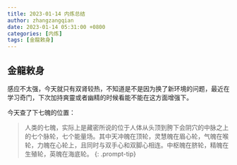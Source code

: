 ```yaml
---
title: 2023-01-14 内炼总结
author: zhangzangqian
date: 2023-01-14 05:31:00 +0800
categories: [内炼]
tags: [金龍敕身]
---
```


## 金龍敕身

感应不太强，今天就只有双肾较热，不知道是不是因为换了新环境的问题，最近在学习奇门，下次加持爽靈或者幽精的时候看能不能在这方面增强下。

今天查了下七魄的位置：
>人类的七魄，实际上是藏密所说的位于人体从头顶到胯下会阴穴的中脉之上的七个脉轮，七个能量场。其中天冲魄在顶轮，灵慧魄在眉心轮，气魄在喉轮，力魄在心轮上，且同时与双手心和双脚心相连。中枢魄在脐轮，精魄在生殖轮，英魄在海底轮。
{: .prompt-tip}